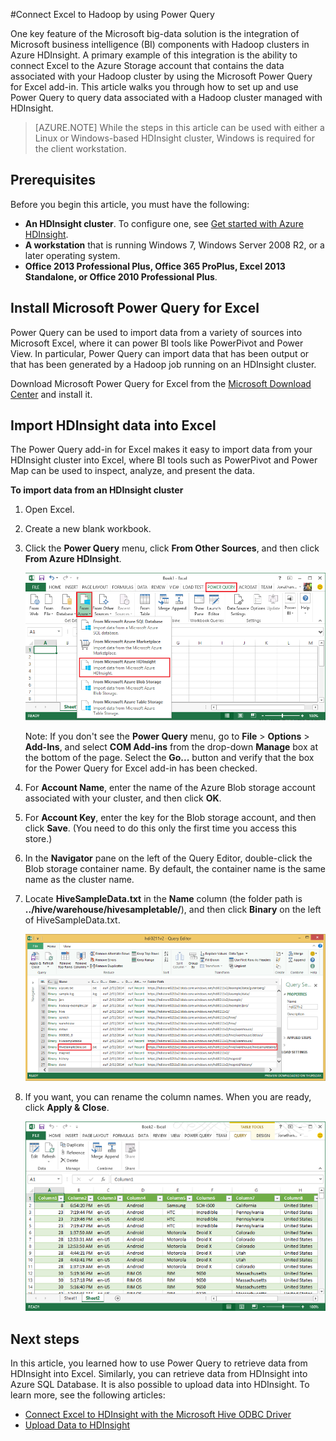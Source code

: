 <properties
	pageTitle="Connect Excel to Hadoop with Power Query | Microsoft Azure"
	description="Learn how to take advantage of business intelligence components and use Power Query for Excel to access data stored in Hadoop on HDInsight."
	services="hdinsight"
	documentationCenter=""
	authors="bradsev"
	manager="paulettm"
	editor="cgronlun"/>

<tags
	ms.service="hdinsight"
	ms.workload="big-data"
	ms.tgt_pltfrm="na"
	ms.devlang="na"
	ms.topic="article"
	ms.date="06/08/2015"
	ms.author="bradsev"/>


#Connect Excel to Hadoop by using Power Query

One key feature of the Microsoft big-data solution is the integration of Microsoft business intelligence (BI) components with Hadoop clusters in Azure HDInsight. A primary example of this integration is the ability to connect Excel to the Azure Storage account that contains the data associated with your Hadoop cluster by using the Microsoft Power Query for Excel add-in. This article walks you through how to set up and use Power Query to query data associated with a Hadoop cluster managed with HDInsight.

> [AZURE.NOTE] While the steps in this article can be used with either a Linux or Windows-based HDInsight cluster, Windows is required for the client workstation.

## Prerequisites

Before you begin this article, you must have the following:

- **An HDInsight cluster**. To configure one, see [Get started with Azure HDInsight][hdinsight-get-started].
- **A workstation** that is running Windows 7, Windows Server 2008 R2, or a later operating system.
- **Office 2013 Professional Plus, Office 365 ProPlus, Excel 2013 Standalone, or Office 2010 Professional Plus**.


## <a id="InstallPowerQuery"></a>Install Microsoft Power Query for Excel

Power Query can be used to import data from a variety of sources into Microsoft Excel, where it can power BI tools like PowerPivot and Power View. In particular, Power Query can import data that has been output or that has been generated by a Hadoop job running on an HDInsight cluster.

Download Microsoft Power Query for Excel from the [Microsoft Download Center][powerquery-download] and install it.

## <a id="ImportData"></a>Import HDInsight data into Excel

The Power Query add-in for Excel makes it easy to import data from your HDInsight cluster into Excel, where BI tools such as PowerPivot and Power Map can be used to inspect, analyze, and present the data.

**To import data from an HDInsight cluster**

1. Open Excel.

2. Create a new blank workbook.

3. Click the **Power Query** menu, click **From Other Sources**, and then click **From Azure HDInsight**.

	![HDI.PowerQuery.SelectHdiSource][image-hdi-powerquery-hdi-source]

	Note: If you don't see the **Power Query** menu, go to **File** > **Options** > **Add-Ins**, and select **COM Add-ins** from the drop-down **Manage** box at the bottom of the page. Select the **Go...** button and verify that the box for the Power Query for Excel add-in has been checked.

3. For **Account Name**, enter the name of the Azure Blob storage account associated with your cluster, and then click **OK**.

4. For **Account Key**, enter the key for the Blob storage account, and then click **Save**. (You need to do this only the first time you access this store.)

5. In the **Navigator** pane on the left of the Query Editor, double-click the Blob storage container name. By default, the container name is the same name as the cluster name.

6. Locate **HiveSampleData.txt** in the **Name** column (the folder path is **../hive/warehouse/hivesampletable/**), and then click **Binary** on the left of HiveSampleData.txt.

	![HDI.PowerQuery.ImportData][image-hdi-powerquery-importdata]

7. If you want, you can rename the column names. When you are ready, click **Apply & Close**.

	![HDI.PowerQuery.ImportedTable][image-hdi-powerquery-imported-table]

## <a id="NextSteps"></a>Next steps

In this article, you learned how to use Power Query to retrieve data from HDInsight into Excel. Similarly, you can retrieve data from HDInsight into Azure SQL Database. It is also possible to upload data into HDInsight. To learn more, see the following articles:

* [Connect Excel to HDInsight with the Microsoft Hive ODBC Driver][hdinsight-ODBC]
* [Upload Data to HDInsight][hdinsight-upload-data]

[hdinsight-ODBC]: hdinsight-connect-excel-hive-ODBC-driver.md
[hdinsight-get-started]: ../hdinsight-get-started.md
[hdinsight-upload-data]: hdinsight-upload-data.md

[image-hdi-powerquery-hdi-source]: ./media/hdinsight-connect-excel-power-query/HDI.PowerQuery.SelectHdiSource.png
[image-hdi-powerquery-importdata]: ./media/hdinsight-connect-excel-power-query/HDI.PowerQuery.ImportData.png
[image-hdi-powerquery-imported-table]: ./media/hdinsight-connect-excel-power-query/HDI.PowerQuery.ImportedTable.PNG

[powerquery-download]: http://go.microsoft.com/fwlink/?LinkID=286689
 

<!---HONumber=July15_HO1-->